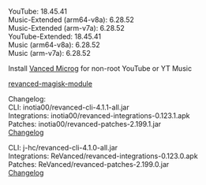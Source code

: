 YouTube: 18.45.41  
Music-Extended (arm64-v8a): 6.28.52  
Music-Extended (arm-v7a): 6.28.52  
YouTube-Extended: 18.45.41  
Music (arm64-v8a): 6.28.52  
Music (arm-v7a): 6.28.52  

Install [Vanced Microg](https://github.com/TeamVanced/VancedMicroG/releases) for non-root YouTube or YT Music  

[revanced-magisk-module](https://github.com/j-hc/revanced-magisk-module)  

Changelog:  
CLI: inotia00/revanced-cli-4.1.1-all.jar  
Integrations: inotia00/revanced-integrations-0.123.1.apk  
Patches: inotia00/revanced-patches-2.199.1.jar  
[Changelog](https://github.com/inotia00/revanced-patches/releases/tag/v2.199.1)

CLI: j-hc/revanced-cli-4.1.0-all.jar  
Integrations: ReVanced/revanced-integrations-0.123.0.apk  
Patches: ReVanced/revanced-patches-2.199.0.jar  
[Changelog](https://github.com/ReVanced/revanced-patches/releases/tag/v2.199.0)  
